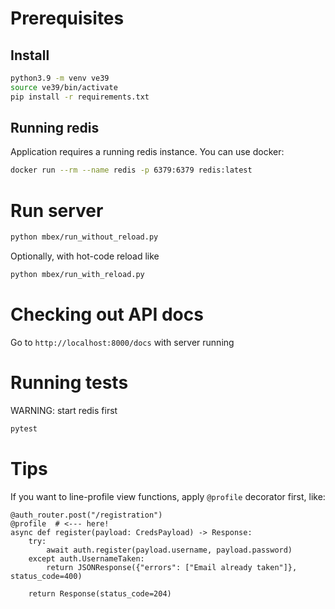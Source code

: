 # Prerequisites
## Install
```bash
python3.9 -m venv ve39
source ve39/bin/activate
pip install -r requirements.txt
```

## Running redis
Application requires a running redis instance. You can use docker:
```bash
docker run --rm --name redis -p 6379:6379 redis:latest
```


# Run server
```bash
python mbex/run_without_reload.py
```
Optionally, with hot-code reload like

```bash
python mbex/run_with_reload.py
```

# Checking out API docs
Go to `http://localhost:8000/docs` with server running

# Running tests
WARNING: start redis first
```bash
pytest
```


# Tips
If you want to line-profile view functions, apply `@profile` decorator first, like:
```
@auth_router.post("/registration")
@profile  # <--- here!
async def register(payload: CredsPayload) -> Response:
    try:
        await auth.register(payload.username, payload.password)
    except auth.UsernameTaken:
        return JSONResponse({"errors": ["Email already taken"]}, status_code=400)

    return Response(status_code=204)
```

